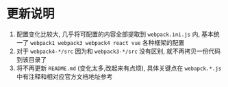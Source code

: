 # 更新说明
1. 配置变化比较大, 几乎将可配置的内容全部提取到 `webpack.ini.js` 内, 基本统一了 `webpack1 webpack3 webpack4 react vue` 各种框架的配置
2. 对于 `webpack4-*/src` 因为和 `webpack3-*/src` 没有区别, 就不再拷贝一份代码到该目录了
3. 将不再更新 `README.md` (变化太多,改起来有点烦), 具体关键点在 `webapck.*.js` 中有注释和相对应官方文档地址参考